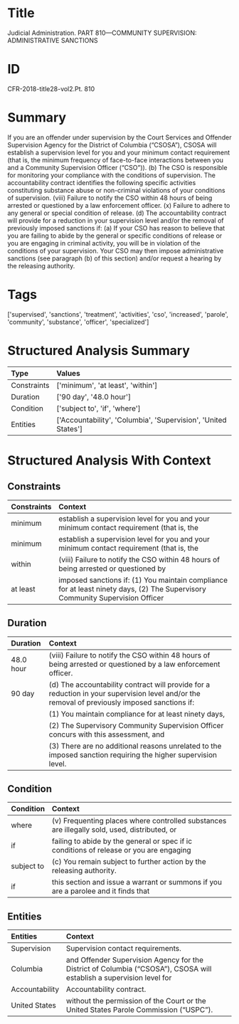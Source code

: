 # Title

 Judicial Administration. PART 810—COMMUNITY SUPERVISION: ADMINISTRATIVE SANCTIONS


# ID

 CFR-2018-title28-vol2.Pt. 810


# Summary

If you are an offender under supervision by the Court Services and Offender Supervision Agency for the District of Columbia (&#8220;CSOSA&#8221;), CSOSA will establish a supervision level for you and your minimum contact requirement (that is, the minimum frequency of face-to-face interactions between you and a Community Supervision Officer (&#8220;CSO&#8221;)).
(b) The CSO is responsible for monitoring your compliance with the conditions of supervision.
The accountability contract identifies the following specific activities constituting substance abuse or non-criminal violations of your conditions of supervision.
(viii) Failure to notify the CSO within 48 hours of being arrested or questioned by a law enforcement officer.
(x) Failure to adhere to any general or special condition of release.
(d) The accountability contract will provide for a reduction in your supervision level and/or the removal of previously imposed sanctions if:
(a) If your CSO has reason to believe that you are failing to abide by the general or specific conditions of release or you are engaging in criminal activity, you will be in violation of the conditions of your supervision.
Your CSO may then impose administrative sanctions (see paragraph (b) of this section) and/or request a hearing by the releasing authority.


# Tags

['supervised', 'sanctions', 'treatment', 'activities', 'cso', 'increased', 'parole', 'community', 'substance', 'officer', 'specialized']


# Structured Analysis Summary

| Type        | Values                                                         |
|:------------|:---------------------------------------------------------------|
| Constraints | ['minimum', 'at least', 'within']                              |
| Duration    | ['90 day', '48.0 hour']                                        |
| Condition   | ['subject to', 'if', 'where']                                  |
| Entities    | ['Accountability', 'Columbia', 'Supervision', 'United States'] |


# Structured Analysis With Context

 


## Constraints

| Constraints   | Context                                                                                                                       |
|:--------------|:------------------------------------------------------------------------------------------------------------------------------|
| minimum       | establish a supervision level for you and your minimum  contact requirement (that is, the                                     |
| minimum       | establish a supervision level for you and your minimum  contact requirement (that is, the                                     |
| within        | (viii) Failure to notify the CSO  within 48 hours of being arrested or questioned by                                          |
| at least      | imposed sanctions if: (1) You maintain compliance for at least ninety days, (2) The Supervisory Community Supervision Officer |


## Duration

| Duration   | Context                                                                                                                                       |
|:-----------|:----------------------------------------------------------------------------------------------------------------------------------------------|
| 48.0 hour  | (viii) Failure to notify the CSO within 48 hours of being arrested or questioned by a law enforcement officer.                                |
| 90 day     | (d) The accountability contract will provide for a reduction in your supervision level and/or the removal of previously imposed sanctions if: |
|            |           (1) You maintain compliance for at least ninety days,                                                                               |
|            |           (2) The Supervisory Community Supervision Officer concurs with this assessment, and                                                 |
|            |           (3) There are no additional reasons unrelated to the imposed sanction requiring the higher supervision level.                       |


## Condition

| Condition   | Context                                                                                       |
|:------------|:----------------------------------------------------------------------------------------------|
| where       | (v) Frequenting places  where controlled substances are illegally sold, used, distributed, or |
| if          | failing to abide by the general or spec if ic conditions of release or you are engaging       |
| subject to  | (c) You remain  subject to  further action by the releasing authority.                        |
| if          | this section and issue a warrant or summons if you are a parolee and it finds that            |


## Entities

| Entities       | Context                                                                                                                          |
|:---------------|:---------------------------------------------------------------------------------------------------------------------------------|
| Supervision    | Supervision  contact requirements.                                                                                               |
| Columbia       | and Offender Supervision Agency for the District of Columbia (&#8220;CSOSA&#8221;), CSOSA will establish a supervision level for |
| Accountability | Accountability  contract.                                                                                                        |
| United States  | without the permission of the Court or the United States  Parole Commission (&#8220;USPC&#8221;).                                |


